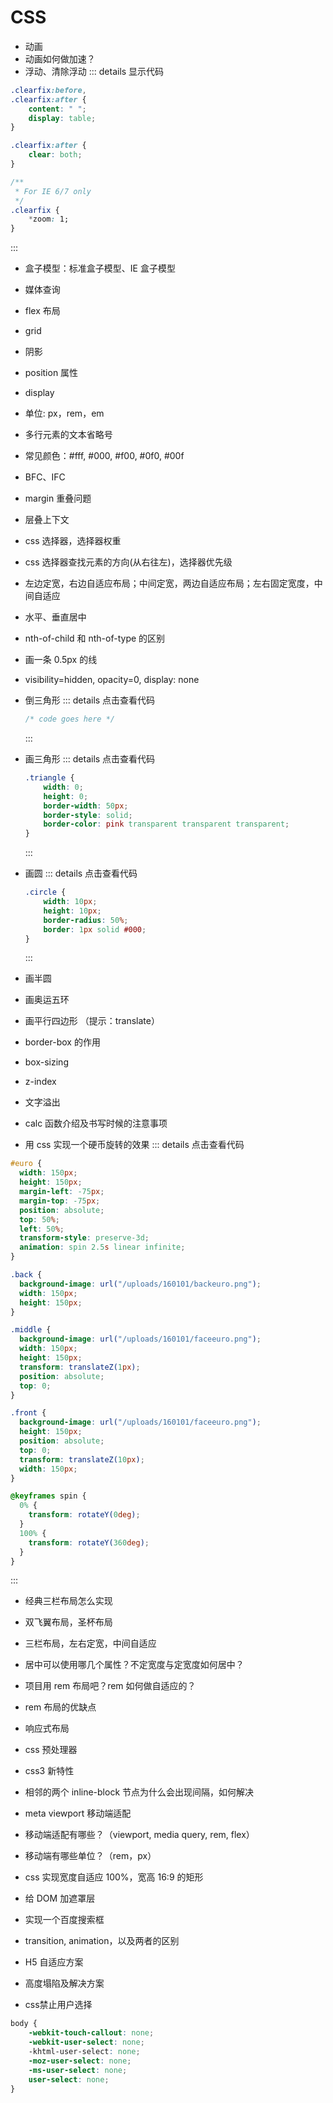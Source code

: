 # CSS
- 动画
- 动画如何做加速？
- 浮动、清除浮动
::: details 显示代码
```css
.clearfix:before,
.clearfix:after {
	content: " ";
	display: table;
}

.clearfix:after {
	clear: both;
}

/**
 * For IE 6/7 only
 */
.clearfix {
	*zoom: 1;
}
```
:::
- 盒子模型：标准盒子模型、IE 盒子模型

- 媒体查询

- flex 布局

- grid

- 阴影

- position 属性

- display

- 单位: px，rem，em

- 多行元素的文本省略号

- 常见颜色：#fff, #000, #f00, #0f0, #00f

- BFC、IFC

- margin 重叠问题

- 层叠上下文

- css 选择器，选择器权重

- css 选择器查找元素的方向(从右往左)，选择器优先级

- 左边定宽，右边自适应布局；中间定宽，两边自适应布局；左右固定宽度，中间自适应

- 水平、垂直居中

- nth-of-child 和 nth-of-type 的区别

- 画一条 0.5px 的线

- visibility=hidden, opacity=0, display: none

- 倒三角形
  ::: details 点击查看代码
  ``` css
  /* code goes here */
  ```
  :::
  
- 画三角形
  ::: details 点击查看代码
  
  ``` css
  .triangle {
      width: 0;
      height: 0;
      border-width: 50px;
      border-style: solid;
      border-color: pink transparent transparent transparent;
  }
  ```
  :::
  
- 画圆
  ::: details 点击查看代码
  ```css
  .circle {
      width: 10px;
      height: 10px;
      border-radius: 50%;
      border: 1px solid #000;
  }
  ```
  :::

- 画半圆
  
- 画奥运五环

- 画平行四边形 （提示：translate）

- border-box 的作用

- box-sizing

- z-index

- 文字溢出

- calc 函数介绍及书写时候的注意事项

- 用 css 实现一个硬币旋转的效果
::: details 点击查看代码
``` css
#euro {
  width: 150px;
  height: 150px;
  margin-left: -75px;
  margin-top: -75px;
  position: absolute;
  top: 50%;
  left: 50%;
  transform-style: preserve-3d;
  animation: spin 2.5s linear infinite;
}

.back {
  background-image: url("/uploads/160101/backeuro.png");
  width: 150px;
  height: 150px;
}

.middle {
  background-image: url("/uploads/160101/faceeuro.png");
  width: 150px;
  height: 150px;
  transform: translateZ(1px);
  position: absolute;
  top: 0;
}

.front {
  background-image: url("/uploads/160101/faceeuro.png");
  height: 150px;
  position: absolute;
  top: 0;
  transform: translateZ(10px);
  width: 150px;
}

@keyframes spin {
  0% {
  	transform: rotateY(0deg);
  }
  100% {
  	transform: rotateY(360deg);
  }
}
```
:::
- 经典三栏布局怎么实现

- 双飞翼布局，圣杯布局

- 三栏布局，左右定宽，中间自适应

- 居中可以使用哪几个属性？不定宽度与定宽度如何居中？

- 项目用 rem 布局吧？rem 如何做自适应的？

- rem 布局的优缺点

- 响应式布局

- css 预处理器

- css3 新特性

- 相邻的两个 inline-block 节点为什么会出现间隔，如何解决

- meta viewport 移动端适配

- 移动端适配有哪些？（viewport, media query, rem, flex）

- 移动端有哪些单位？（rem，px）

- css 实现宽度自适应 100%，宽高 16:9 的矩形

- 给 DOM 加遮罩层

- 实现一个百度搜索框

- transition, animation，以及两者的区别

- H5 自适应方案

- 高度塌陷及解决方案

- css禁止用户选择
```css
body {
    -webkit-touch-callout: none;
    -webkit-user-select: none;
    -khtml-user-select: none;
    -moz-user-select: none;
    -ms-user-select: none;
    user-select: none;
}
```

